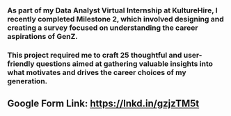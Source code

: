 ### As part of my Data Analyst Virtual Internship at KultureHire, I recently completed Milestone 2, which involved designing and creating a survey focused on understanding the career aspirations of GenZ. 

### This project required me to craft 25 thoughtful and user-friendly questions aimed at gathering valuable insights into what motivates and drives the career choices of my generation.
## Google Form Link: https://lnkd.in/gzjzTM5t
